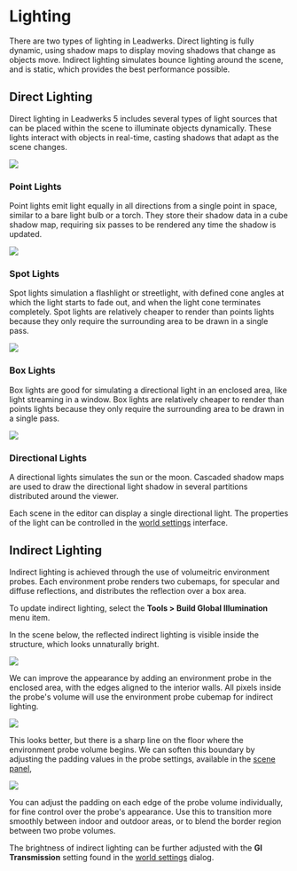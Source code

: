 # Lighting

There are two types of lighting in Leadwerks. Direct lighting is fully dynamic, using shadow maps to display moving shadows that change as objects move. Indirect lighting simulates bounce lighting around the scene, and is static, which provides the best performance possible.

## Direct Lighting

Direct lighting in Leadwerks 5 includes several types of light sources that can be placed within the scene to illuminate objects dynamically. These lights interact with objects in real-time, casting shadows that adapt as the scene changes.

![](https://github.com/UltraEngine/Documentation/blob/master/Images/sunlight.jpg?raw=true)

### Point Lights

Point lights emit light equally in all directions from a single point in space, similar to a bare light bulb or a torch. They store their shadow data in a cube shadow map, requiring six passes to be rendered any time the shadow is updated.

![](https://github.com/UltraEngine/Documentation/blob/master/Images/pointlight.jpg?raw=true)

### Spot Lights

Spot lights simulation a flashlight or streetlight, with defined cone angles at which the light starts to fade out, and when the light cone terminates completely. Spot lights are relatively cheaper to render than points lights because they only require the surrounding area to be drawn in a single pass.

![](https://github.com/UltraEngine/Documentation/blob/master/Images/spotlight.jpg?raw=true)

### Box Lights

Box lights are good for simulating a directional light in an enclosed area, like light streaming in a window. Box lights are relatively cheaper to render than points lights because they only require the surrounding area to be drawn in a single pass.

![](https://github.com/UltraEngine/Documentation/blob/master/Images/boxlight.jpg?raw=true)

### Directional Lights

A directional lights simulates the sun or the moon. Cascaded shadow maps are used to draw the directional light shadow in several partitions distributed around the viewer.

Each scene in the editor can display a single directional light. The properties of the light can be controlled in the [world settings](worldsettings.md) interface.

## Indirect Lighting

Indirect lighting is achieved through the use of volumeitric environment probes. Each environment probe renders two cubemaps, for specular and diffuse reflections, and distributes the reflection over a box area.

To update indirect lighting, select the **Tools > Build Global Illumination** menu item.

In the scene below, the reflected indirect lighting is visible inside the structure, which looks unnaturally bright.

![](https://github.com/UltraEngine/Documentation/blob/master/Images/probe1.jpg?raw=true)

We can improve the appearance by adding an environment probe in the enclosed area, with the edges aligned to the interior walls. All pixels inside the probe's volume will use the environment probe cubemap for indirect lighting.

![](https://github.com/UltraEngine/Documentation/blob/master/Images/probe2.jpg?raw=true)

This looks better, but there is a sharp line on the floor where the environment probe volume begins. We can soften this boundary by adjusting the padding values in the probe settings, available in the [scene panel](mapbriwser.md),

![](https://github.com/UltraEngine/Documentation/blob/master/Images/probe4.jpg?raw=true)

You can adjust the padding on each edge of the probe volume individually, for fine control over the probe's appearance. Use this to transition more smoothly between indoor and outdoor areas, or to blend the border region between two probe volumes.

The brightness of indirect lighting can be further adjusted with the **GI Transmission** setting found in the [world settings](worldsettings.md) dialog.
